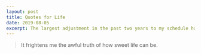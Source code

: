 ```yaml
---
layout: post
title: Quotes for Life
date: 2019-08-05
excerpt: The largest adjustment in the past two years to my schedule has been my morning routine. I don't believe it's a direct...
---
```


> It frightens me the awful truth of how sweet life can be.